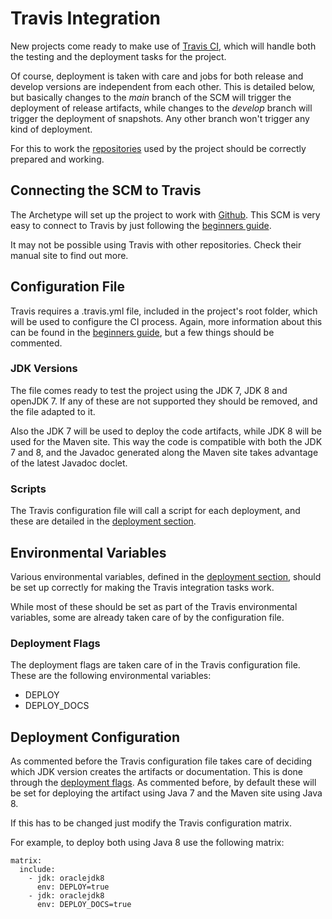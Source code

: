 # Travis Integration

New projects come ready to make use of [Travis CI][travis], which will handle both the testing and the deployment tasks for the project.

Of course, deployment is taken with care and jobs for both release and develop versions are independent from each other. This is detailed below, but basically changes to the *main* branch of the SCM will trigger the deployment of release artifacts, while changes to the *develop* branch will trigger the deployment of snapshots. Any other branch won't trigger any kind of deployment.

For this to work the [repositories][repositories] used by the project should be correctly prepared and working.

## Connecting the SCM to Travis

The Archetype will set up the project to work with [Github][github]. This SCM is very easy to connect to Travis by just following the [beginners guide][travis-guide].

It may not be possible using Travis with other repositories. Check their manual site to find out more.

## Configuration File

Travis requires a .travis.yml file, included in the project's root folder, which will be used to configure the CI process. Again, more information about this can be found in the [beginners guide][travis-guide], but a few things should be commented.

### JDK Versions

The file comes ready to test the project using the JDK 7, JDK 8 and openJDK 7. If any of these are not supported they should be removed, and the file adapted to it.

Also the JDK 7 will be used to deploy the code artifacts, while JDK 8 will be used for the Maven site. This way the code is compatible with both the JDK 7 and 8, and the Javadoc generated along the Maven site takes advantage of the latest Javadoc doclet.

### Scripts

The Travis configuration file will call a script for each deployment, and these are detailed in the [deployment section][deployment].

## Environmental Variables

Various environmental variables, defined in the [deployment section][deployment], should be set up correctly for making the Travis integration tasks work.

While most of these should be set as part of the Travis environmental variables, some are already taken care of by the configuration file.

### Deployment Flags

The deployment flags are taken care of in the Travis configuration file. These are the following environmental variables:

- DEPLOY
- DEPLOY\_DOCS

## Deployment Configuration

As commented before the Travis configuration file takes care of deciding which JDK version creates the artifacts or documentation. This is done through the [deployment flags][deployment-variables]. As commented before, by default these will be set for deploying the artifact using Java 7 and the Maven site using Java 8.

If this has to be changed just modify the Travis configuration matrix.

For example, to deploy both using Java 8 use the following matrix:

```
matrix:
  include:
    - jdk: oraclejdk8
      env: DEPLOY=true
    - jdk: oraclejdk8
      env: DEPLOY_DOCS=true
```

[github]: https://github.com/

[travis]: https://travis-ci.org
[travis-guide]: http://docs.travis-ci.com/user/for-beginners/

[repositories]: ./repositories.html
[deployment]: ./deployment.html
[deployment-variables]: ./deployment.html#deploymentflags